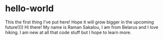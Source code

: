 # hello-world
This the first thing I've put here! Hope it will grow bigger in the upcoming future!)))
Hi there! My name is Raman Sakalou, I am from Belarus and I love hiking. I am new at all that code stuff but I hope to learn more.
